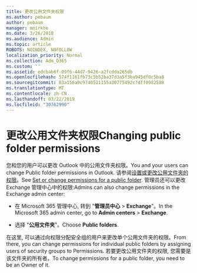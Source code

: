 ```yaml
---
title: 更改公用文件夹权限
ms.author: pebaum
author: pebaum
manager: mnirkhe
ms.date: 3/26/2018
ms.audience: Admin
ms.topic: article
ROBOTS: NOINDEX, NOFOLLOW
localization_priority: Normal
ms.collection: Adm_O365
ms.custom: ''
ms.assetid: edcbab6f-09f6-44d7-9426-a2fcdda265db
ms.openlocfilehash: 574f1161fb73c5b52ba37d3a5f3ba945df0c5ba8
ms.sourcegitcommit: 03a156a9c9740521155a30775492c7dff0982588
ms.translationtype: MT
ms.contentlocale: zh-CN
ms.lasthandoff: 03/22/2019
ms.locfileid: "30762990"
---
```

# <a name="changing-public-folder-permissions"></a><span data-ttu-id="60725-102">更改公用文件夹权限</span><span class="sxs-lookup"><span data-stu-id="60725-102">Changing public folder permissions</span></span>

<span data-ttu-id="60725-103">您和您的用户可以更改 Outlook 中的公用文件夹权限。</span><span class="sxs-lookup"><span data-stu-id="60725-103">You and your users can change Public folder permissions in Outlook.</span></span> <span data-ttu-id="60725-104">请参阅[设置或更改公用文件夹的权限](https://support.office.com/article/set-or-change-permissions-for-a-public-folder-b2e0440c-7873-48ec-9ff2-b1a20b723005)。</span><span class="sxs-lookup"><span data-stu-id="60725-104">See [Set or change permissions for a public folder](https://support.office.com/article/set-or-change-permissions-for-a-public-folder-b2e0440c-7873-48ec-9ff2-b1a20b723005).</span></span> <span data-ttu-id="60725-105">管理员还可以更改 Exchange 管理中心中的权限:</span><span class="sxs-lookup"><span data-stu-id="60725-105">Admins can also change permissions in the Exchange admin center:</span></span>
  
- <span data-ttu-id="60725-106">在 Microsoft 365 管理中心, 转到 "**管理员中心** \> **Exchange**"。</span><span class="sxs-lookup"><span data-stu-id="60725-106">In the Microsoft 365 admin center, go to **Admin centers** \> **Exchange**.</span></span>
    
- <span data-ttu-id="60725-107">选择 "**公用文件夹**"。</span><span class="sxs-lookup"><span data-stu-id="60725-107">Choose **Public folders**.</span></span>
    
<span data-ttu-id="60725-108">在这里, 可以通过向权限分配安全组的用户来更改单个公用文件夹的权限。</span><span class="sxs-lookup"><span data-stu-id="60725-108">From there, you can change permissions for individual public folders by assigning users of security groups to Permissions.</span></span> <span data-ttu-id="60725-109">若要更改公用文件夹的权限, 您需要是该文件夹的所有者。</span><span class="sxs-lookup"><span data-stu-id="60725-109">To change permissions for a public folder, you need to be an Owner of it.</span></span>
  

